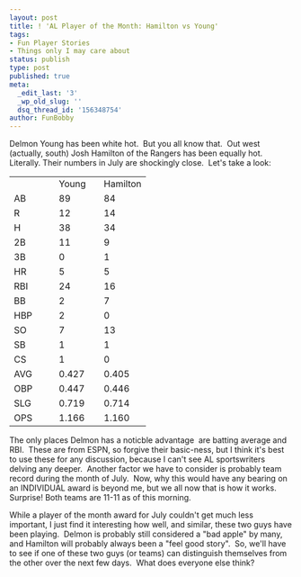```yaml
---
layout: post
title: ! 'AL Player of the Month: Hamilton vs Young'
tags:
- Fun Player Stories
- Things only I may care about
status: publish
type: post
published: true
meta:
  _edit_last: '3'
  _wp_old_slug: ''
  dsq_thread_id: '156348754'
author: FunBobby
---
```

Delmon Young has been white hot.  But you all know that.  Out west (actually, south) Josh Hamilton of the Rangers has been equally hot.  Literally. Their numbers in July are shockingly close.  Let's take a look:
<table border="0" cellspacing="0" cellpadding="0" width="192"><colgroup span="1"> <col span="3" width="64"></col> </colgroup>
<tbody>
<tr height="17">
<td width="64" height="17"></td>
<td width="64">Young</td>
<td width="64">Hamilton</td>
</tr>
<tr height="17">
<td width="64" height="17">AB</td>
<td width="64">89</td>
<td width="64">84</td>
</tr>
<tr height="17">
<td width="64" height="17">R</td>
<td width="64">12</td>
<td width="64">14</td>
</tr>
<tr height="17">
<td width="64" height="17">H</td>
<td width="64">38</td>
<td width="64">34</td>
</tr>
<tr height="17">
<td width="64" height="17">2B</td>
<td width="64">11</td>
<td width="64">9</td>
</tr>
<tr height="17">
<td width="64" height="17">3B</td>
<td width="64">0</td>
<td width="64">1</td>
</tr>
<tr height="17">
<td width="64" height="17">HR</td>
<td width="64">5</td>
<td width="64">5</td>
</tr>
<tr height="17">
<td width="64" height="17">RBI</td>
<td width="64">24</td>
<td width="64">16</td>
</tr>
<tr height="17">
<td width="64" height="17">BB</td>
<td width="64">2</td>
<td width="64">7</td>
</tr>
<tr height="17">
<td width="64" height="17">HBP</td>
<td width="64">2</td>
<td width="64">0</td>
</tr>
<tr height="17">
<td width="64" height="17">SO</td>
<td width="64">7</td>
<td width="64">13</td>
</tr>
<tr height="17">
<td width="64" height="17">SB</td>
<td width="64">1</td>
<td width="64">1</td>
</tr>
<tr height="17">
<td width="64" height="17">CS</td>
<td width="64">1</td>
<td width="64">0</td>
</tr>
<tr height="17">
<td width="64" height="17">AVG</td>
<td width="64">0.427</td>
<td width="64">0.405</td>
</tr>
<tr height="17">
<td width="64" height="17">OBP</td>
<td width="64">0.447</td>
<td width="64">0.446</td>
</tr>
<tr height="17">
<td width="64" height="17">SLG</td>
<td width="64">0.719</td>
<td width="64">0.714</td>
</tr>
<tr height="17">
<td width="64" height="17">OPS</td>
<td width="64">1.166</td>
<td width="64">1.160</td>
</tr>
</tbody>
</table>
The only places Delmon has a noticble advantage  are batting average and RBI.  These are from ESPN, so forgive their basic-ness, but I think it's best to use these for any discussion, because I can't see AL sportswriters delving any deeper.  Another factor we have to consider is probably team record during the month of July.  Now, why this would have any bearing on an INDIVIDUAL award is beyond me, but we all now that is how it works.  Surprise! Both teams are 11-11 as of this morning.

While a player of the month award for July couldn't get much less important, I just find it interesting how well, and similar, these two guys have been playing.  Delmon is probably still considered a "bad apple" by many, and Hamilton will probably always been a "feel good story".  So, we'll have to see if one of these two guys (or teams) can distinguish themselves from the other over the next few days.  What does everyone else think?
